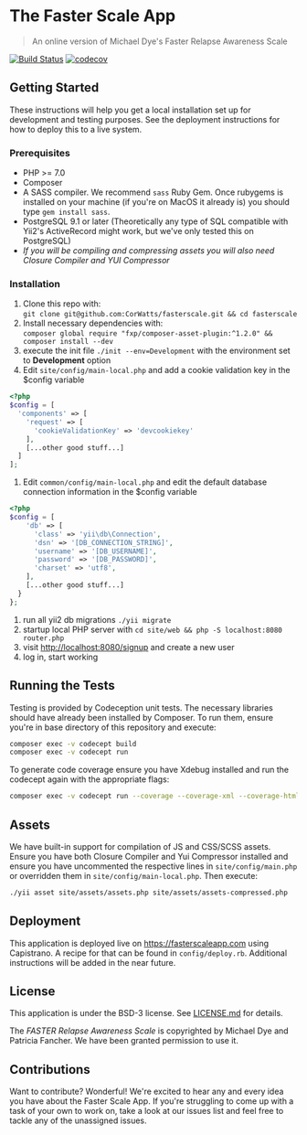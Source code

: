 # The Faster Scale App 
> An online version of Michael Dye's Faster Relapse Awareness Scale 

[![Build Status](https://travis-ci.org/CorWatts/fasterscale.svg?branch=master)](https://travis-ci.org/CorWatts/fasterscale)
[![codecov](https://codecov.io/gh/CorWatts/fasterscale/branch/master/graph/badge.svg)](https://codecov.io/gh/CorWatts/fasterscale)


## Getting Started
These instructions will help you get a local installation set up for development and testing purposes. See the deployment instructions for how to deploy this to a live system.
### Prerequisites
* PHP >= 7.0
* Composer
* A SASS compiler. We recommend ```sass``` Ruby Gem. Once rubygems is installed on your machine (if you're on MacOS it already is) you should type ```gem install sass```.
* PostgreSQL 9.1 or later (Theoretically any type of SQL compatible with Yii2's ActiveRecord might work, but we've only tested this on PostgreSQL)
* _If you will be compiling and compressing assets you will also need Closure Compiler and YUI Compressor_

### Installation
1. Clone this repo with:  
    ```git clone git@github.com:CorWatts/fasterscale.git && cd fasterscale```
1. Install necessary dependencies with:  
    ```composer global require "fxp/composer-asset-plugin:^1.2.0" && composer install --dev```
1. execute the init file ```./init --env=Development``` with the environment set to **Development** option
1. Edit ```site/config/main-local.php``` and add a cookie validation key in the $config variable
```php
<?php
$config = [ 
  'components' => [
    'request' => [
      'cookieValidationKey' => 'devcookiekey'
    ],
    [...other good stuff...]
  ]
];
```
1. Edit ```common/config/main-local.php``` and edit the default database connection information in the $config variable
```php
<?php
$config = [ 
    'db' => [
      'class' => 'yii\db\Connection',
      'dsn' => '[DB_CONNECTION_STRING]',
      'username' => '[DB_USERNAME]',
      'password' => '[DB_PASSWORD]',
      'charset' => 'utf8',
    ],
    [...other good stuff...]
  }
};
```
1. run all yii2 db migrations ```./yii migrate```
1. startup local PHP server with ```cd site/web && php -S localhost:8080 router.php```
1. visit [http://localhost:8080/signup](http://localhost:8080/signup) and create a new user
1. log in, start working

## Running the Tests
Testing is provided by Codeception unit tests. The necessary libraries should have already been installed by Composer. To run them, ensure you're in base directory of this repository and execute:
```bash
composer exec -v codecept build
composer exec -v codecept run
```
To generate code coverage ensure you have Xdebug installed and run the codecept again with the appropriate flags:  
```bash
composer exec -v codecept run --coverage --coverage-xml --coverage-html --ansi
```

## Assets
We have built-in support for compilation of JS and CSS/SCSS assets. Ensure you have both Closure Compiler and Yui Compressor installed and ensure you have uncommented the respective lines in ```site/config/main.php``` or overridden them in ```site/config/main-local.php```. Then execute:
```bash
./yii asset site/assets/assets.php site/assets/assets-compressed.php
```

## Deployment
This application is deployed live on https://fasterscaleapp.com using Capistrano. A recipe for that can be found in ```config/deploy.rb```. Additional instructions will be added in the near future.

## License
This application is under the BSD-3 license. See [LICENSE.md](https://github.com/CorWatts/fasterscale/blob/master/LICENSE.md) for details.

The _FASTER Relapse Awareness Scale_ is copyrighted by Michael Dye and Patricia Fancher. We have been granted permission to use it.

## Contributions
Want to contribute? Wonderful! We're excited to hear any and every idea you have about the Faster Scale App. If you're struggling to come up with a task of your own to work on, take a look at our issues list and feel free to tackle any of the unassigned issues.
